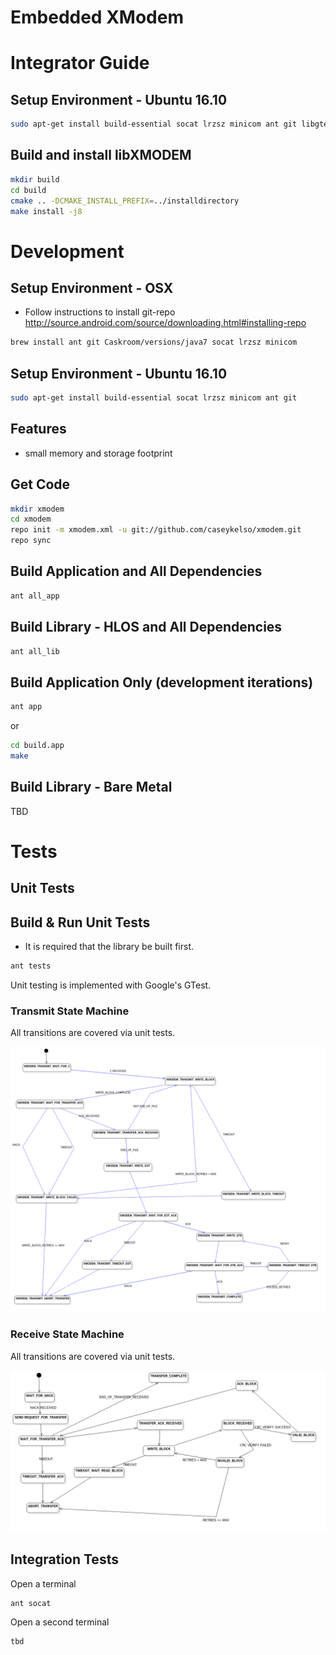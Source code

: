 Embedded XModem
===============

# Integrator Guide

Setup Environment - Ubuntu 16.10
--------------------------------
```bash
sudo apt-get install build-essential socat lrzsz minicom ant git libgtest-dev cmake
```

Build and install libXMODEM
--------------------------------
```bash
mkdir build
cd build
cmake .. -DCMAKE_INSTALL_PREFIX=../installdirectory
make install -j8
```

# Development

Setup Environment - OSX
------------------------
* Follow instructions to install git-repo http://source.android.com/source/downloading.html#installing-repo
```bash
brew install ant git Caskroom/versions/java7 socat lrzsz minicom
```

Setup Environment - Ubuntu 16.10
---------------------------------
```bash
sudo apt-get install build-essential socat lrzsz minicom ant git
```

Features
--------
* small memory and storage footprint

Get Code
-----------------
```bash
mkdir xmodem
cd xmodem
repo init -m xmodem.xml -u git://github.com/caseykelso/xmodem.git
repo sync
```

Build Application and All Dependencies
-----------------
```bash
ant all_app
```

Build Library - HLOS and All Dependencies
------------------
```bash
ant all_lib
```

Build Application Only (development iterations)
------------------
```bash
ant app
```

or

```bash
cd build.app
make
```

Build Library - Bare Metal
-------------------------- 
TBD

# Tests
## Unit Tests

Build & Run Unit Tests
--------------------
* It is required that the library be built first.
```bash
ant tests
```

Unit testing is implemented with Google's GTest.

### Transmit State Machine
All transitions are covered via unit tests.

<img src="documentation/xmodem_transmit_fsm.png"  />

### Receive State Machine
All transitions are covered via unit tests.

<img src="documentation/xmodem_receive_fsm.png"  />

## Integration Tests
Open a terminal
```bash
ant socat
```

Open a second terminal
```bash
tbd
```
